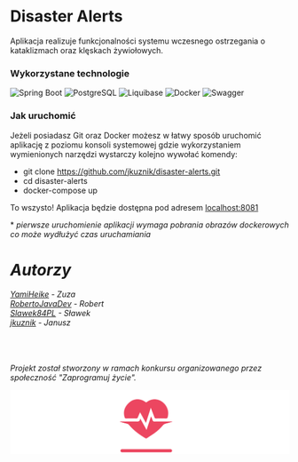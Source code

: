 # Disaster Alerts

Aplikacja realizuje funkcjonalności systemu wczesnego ostrzegania o kataklizmach oraz klęskach żywiołowych.

### Wykorzystane technologie

![Spring Boot](https://img.shields.io/badge/Spring%20Boot-6DB33F?logo=springboot&logoColor=white&style=flat)
![PostgreSQL](https://img.shields.io/badge/PostgreSQL-336791?logo=postgresql&logoColor=white&style=flat)
![Liquibase](https://img.shields.io/badge/Liquibase-2962FF?logo=liquibase&logoColor=white&style=flat)
![Docker](https://img.shields.io/badge/Docker-2496ED?logo=docker&logoColor=white&style=flat)
![Swagger](https://img.shields.io/badge/Swagger-85EA2D?logo=swagger&logoColor=black&style=flat)

### Jak uruchomić

Jeżeli posiadasz Git oraz Docker możesz w łatwy sposób uruchomić aplikację z poziomu konsoli systemowej gdzie wykorzystaniem wymienionych narzędzi wystarczy kolejno wywołać komendy:
- git clone https://github.com/jkuznik/disaster-alerts.git
- cd disaster-alerts
- docker-compose up

To wszysto! Aplikacja będzie dostępna pod adresem [localhost:8081](localhost:8081)

\* <i> pierwsze uruchomienie aplikacji wymaga pobrania obrazów dockerowych co może wydłużyć czas uruchamiania

# Autorzy

[YamiHeike](https://github.com/YamiHeike) - Zuza <br>
[RobertoJavaDev](https://github.com/RobertoJavaDev) - Robert <br>
[Slawek84PL](https://github.com/Slawek84PL) - Sławek <br>
[jkuznik](https://github.com/jkuznik) - Janusz <br>


<br>
<br>
<br>
Projekt został stworzony w ramach konkursu organizowanego przez społeczność "Zaprogramuj życie".


![Przykład obrazka](src/main/resources/static/zaprogramuj-zycie-logo.png)
